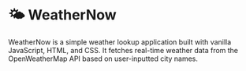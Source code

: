 # 🌤️ WeatherNow

WeatherNow is a simple weather lookup application built with vanilla JavaScript, HTML, and CSS. It fetches real-time weather data from the OpenWeatherMap API based on user-inputted city names.

